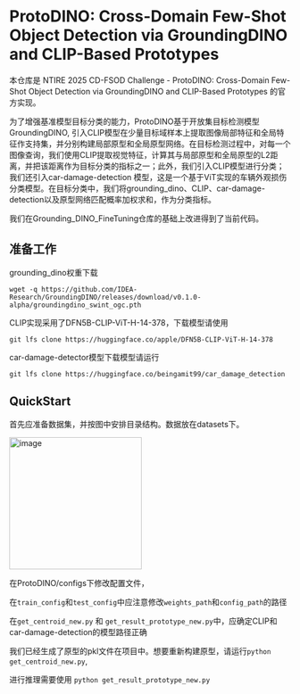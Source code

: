 # ProtoDINO: Cross-Domain Few-Shot Object Detection via GroundingDINO and CLIP-Based Prototypes

本仓库是 NTIRE 2025 CD-FSOD Challenge - ProtoDINO: Cross-Domain Few-Shot Object Detection via GroundingDINO and CLIP-Based Prototypes 的官方实现。

为了增强基准模型目标分类的能力，ProtoDINO基于开放集目标检测模型GroundingDINO, 引入CLIP模型在少量目标域样本上提取图像局部特征和全局特征作支持集，并分别构建局部原型和全局原型网络。在目标检测过程中，对每一个图像查询，我们使用CLIP提取视觉特征，计算其与局部原型和全局原型的L2距离，并把该距离作为目标分类的指标之一；此外，我们引入CLIP模型进行分类；我们还引入car-damage-detection 模型，这是一个基于ViT实现的车辆外观损伤分类模型。在目标分类中，我们将grounding_dino、CLIP、car-damage-detection以及原型网络匹配概率加权求和，作为分类指标。

我们在Grounding_DINO_FineTuning仓库的基础上改进得到了当前代码。

## 准备工作

grounding_dino权重下载 

`wget -q https://github.com/IDEA-Research/GroundingDINO/releases/download/v0.1.0-alpha/groundingdino_swint_ogc.pth`

CLIP实现采用了DFN5B-CLIP-ViT-H-14-378，下载模型请使用

`git lfs clone https://huggingface.co/apple/DFN5B-CLIP-ViT-H-14-378`

car-damage-detector模型下载模型请运行

`git lfs clone https://huggingface.co/beingamit99/car_damage_detection`

## QuickStart
首先应准备数据集，并按图中安排目录结构。数据放在datasets下。

<img width="237" alt="image" src="https://github.com/user-attachments/assets/4da559a7-383a-450d-a193-1588ff7d8100" />

在ProtoDINO/configs下修改配置文件，

在`train_config`和`test_config`中应注意修改`weights_path`和`config_path`的路径

在`get_centroid_new.py` 和 `get_result_prototype_new.py`中，应确定CLIP和car-damage-detection的模型路径正确


我们已经生成了原型的pkl文件在项目中。想要重新构建原型，请运行`python get_centroid_new.py`, 

进行推理需要使用
`python get_result_prototype_new.py`

